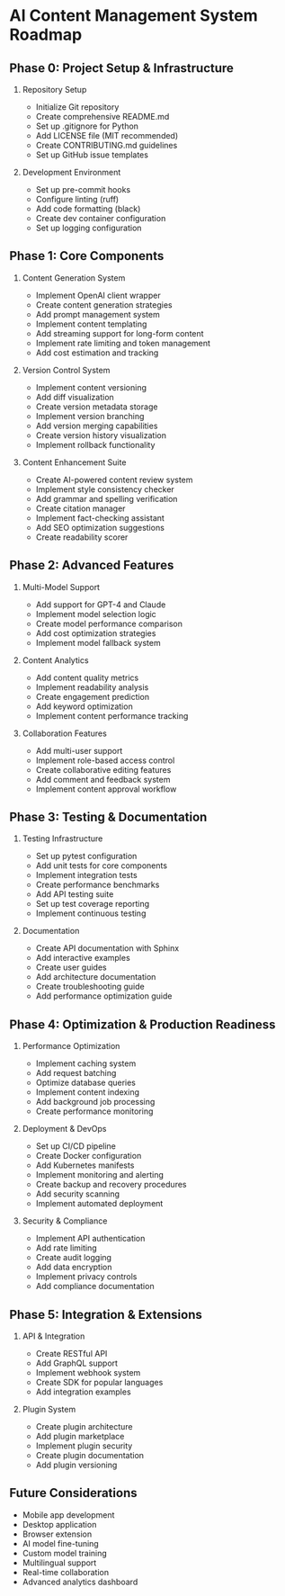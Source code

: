 # AI Content Management System Roadmap

## Phase 0: Project Setup & Infrastructure

1. Repository Setup
   - Initialize Git repository
   - Create comprehensive README.md
   - Set up .gitignore for Python
   - Add LICENSE file (MIT recommended)
   - Create CONTRIBUTING.md guidelines
   - Set up GitHub issue templates

2. Development Environment
   - Set up pre-commit hooks
   - Configure linting (ruff)
   - Add code formatting (black)
   - Create dev container configuration
   - Set up logging configuration

## Phase 1: Core Components

1. Content Generation System
   - Implement OpenAI client wrapper
   - Create content generation strategies
   - Add prompt management system
   - Implement content templating
   - Add streaming support for long-form content
   - Implement rate limiting and token management
   - Add cost estimation and tracking

2. Version Control System
   - Implement content versioning
   - Add diff visualization
   - Create version metadata storage
   - Implement version branching
   - Add version merging capabilities
   - Create version history visualization
   - Implement rollback functionality

3. Content Enhancement Suite
   - Create AI-powered content review system
   - Implement style consistency checker
   - Add grammar and spelling verification
   - Create citation manager
   - Implement fact-checking assistant
   - Add SEO optimization suggestions
   - Create readability scorer

## Phase 2: Advanced Features

1. Multi-Model Support
   - Add support for GPT-4 and Claude
   - Implement model selection logic
   - Create model performance comparison
   - Add cost optimization strategies
   - Implement model fallback system

2. Content Analytics
   - Add content quality metrics
   - Implement readability analysis
   - Create engagement prediction
   - Add keyword optimization
   - Implement content performance tracking

3. Collaboration Features
   - Add multi-user support
   - Implement role-based access control
   - Create collaborative editing features
   - Add comment and feedback system
   - Implement content approval workflow

## Phase 3: Testing & Documentation

1. Testing Infrastructure
   - Set up pytest configuration
   - Add unit tests for core components
   - Implement integration tests
   - Create performance benchmarks
   - Add API testing suite
   - Set up test coverage reporting
   - Implement continuous testing

2. Documentation
   - Create API documentation with Sphinx
   - Add interactive examples
   - Create user guides
   - Add architecture documentation
   - Create troubleshooting guide
   - Add performance optimization guide

## Phase 4: Optimization & Production Readiness

1. Performance Optimization
   - Implement caching system
   - Add request batching
   - Optimize database queries
   - Implement content indexing
   - Add background job processing
   - Create performance monitoring

2. Deployment & DevOps
   - Set up CI/CD pipeline
   - Create Docker configuration
   - Add Kubernetes manifests
   - Implement monitoring and alerting
   - Create backup and recovery procedures
   - Add security scanning
   - Implement automated deployment

3. Security & Compliance
   - Implement API authentication
   - Add rate limiting
   - Create audit logging
   - Add data encryption
   - Implement privacy controls
   - Add compliance documentation

## Phase 5: Integration & Extensions

1. API & Integration
   - Create RESTful API
   - Add GraphQL support
   - Implement webhook system
   - Create SDK for popular languages
   - Add integration examples

2. Plugin System
   - Create plugin architecture
   - Add plugin marketplace
   - Implement plugin security
   - Create plugin documentation
   - Add plugin versioning

## Future Considerations

- Mobile app development
- Desktop application
- Browser extension
- AI model fine-tuning
- Custom model training
- Multilingual support
- Real-time collaboration
- Advanced analytics dashboard